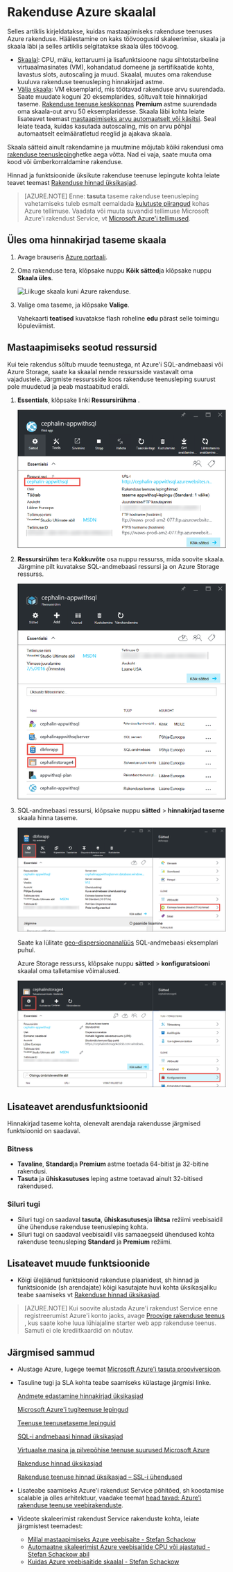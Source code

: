 <properties
    pageTitle="Rakenduse Azure skaalal | Microsoft Azure'i"
    description="Saate teada, kuidas mastaapimiseks üles rakendus Azure'i rakendust Service võimsus ja funktsioonide lisamine."
    services="app-service"
    documentationCenter=""
    authors="cephalin"
    manager="wpickett"
    editor="mollybos"/>

<tags
    ms.service="app-service"
    ms.workload="na"
    ms.tgt_pltfrm="na"
    ms.devlang="na"
    ms.topic="article"
    ms.date="07/05/2016"
    ms.author="cephalin"/>

# <a name="scale-up-an-app-in-azure"></a>Rakenduse Azure skaalal #

Selles artiklis kirjeldatakse, kuidas mastaapimiseks rakenduse teenuses Azure rakenduse. Häälestamine on kaks töövoogusid skaleerimise, skaala ja skaala läbi ja selles artiklis selgitatakse skaala üles töövoog.

- [Skaalal](https://en.wikipedia.org/wiki/Scalability#Horizontal_and_vertical_scaling): CPU, mälu, kettaruumi ja lisafunktsioone nagu sihtotstarbeline virtuaalmasinates (VM), kohandatud domeene ja sertifikaatide kohta, lavastus slots, autoscaling ja muud. Skaalal, muutes oma rakenduse kuuluva rakenduse teenusleping hinnakirjad astme.
- [Välja skaala](https://en.wikipedia.org/wiki/Scalability#Horizontal_and_vertical_scaling): VM eksemplarid, mis töötavad rakenduse arvu suurendada.
Saate muudate koguni 20 eksemplarides, sõltuvalt teie hinnakirjad taseme. [Rakenduse teenuse keskkonnas](../app-service/app-service-app-service-environments-readme.md) **Premium** astme suurendada oma skaala-out arvu 50 eksemplaridesse. Skaala läbi kohta leiate lisateavet teemast [mastaapimiseks arvu automaatselt või käsitsi](../monitoring-and-diagnostics/insights-how-to-scale.md). Seal leiate teada, kuidas kasutada autoscaling, mis on arvu põhjal automaatselt eelmääratletud reeglid ja ajakava skaala.

Skaala sätteid ainult rakendamine ja muutmine mõjutab kõiki rakendusi oma [rakenduse teenusleping](../app-service/azure-web-sites-web-hosting-plans-in-depth-overview.md)hetke aega võtta.
Nad ei vaja, saate muuta oma kood või ümberkorraldamine rakenduse.

Hinnad ja funktsioonide üksikute rakenduse teenuse lepingute kohta leiate teavet teemast [Rakenduse hinnad üksikasjad](/pricing/details/web-sites/).  

> [AZURE.NOTE] Enne: **tasuta** taseme rakenduse teenusleping vahetamiseks tuleb esmalt eemaldada [kulutuste piirangud](/pricing/spending-limits/) kohas Azure tellimuse. Vaadata või muuta suvandid tellimuse Microsoft Azure'i rakendust Service, vt [Microsoft Azure'i tellimused][azuresubscriptions].

<a name="scalingsharedorbasic"></a>
<a name="scalingstandard"></a>

## <a name="scale-up-your-pricing-tier"></a>Üles oma hinnakirjad taseme skaala

1. Avage brauseris [Azure portaali][portal].

2. Oma rakenduse tera, klõpsake nuppu **Kõik sätted**ja klõpsake nuppu **Skaala üles**.

    ![Liikuge skaala kuni Azure rakenduse.][ChooseWHP]

4. Valige oma taseme, ja klõpsake **Valige**.

    Vahekaarti **teatised** kuvatakse flash roheline **edu** pärast selle toimingu lõpuleviimist.

<a name="ScalingSQLServer"></a>
## <a name="scale-related-resources"></a>Mastaapimiseks seotud ressursid
Kui teie rakendus sõltub muude teenustega, nt Azure'i SQL-andmebaasi või Azure Storage, saate ka skaalal nende ressursside vastavalt oma vajadustele. Järgmiste ressursside koos rakenduse teenusleping suurust pole muudetud ja peab mastaabitud eraldi.

1. **Essentials**, klõpsake linki **Ressursirühma** .

    ![Azure'i rakenduse seotud ressursse](./media/web-sites-scale/RGEssentialsLink.png)

2. **Ressursirühm** tera **Kokkuvõte** osa nuppu ressurss, mida soovite skaala. Järgmine pilt kuvatakse SQL-andmebaasi ressursi ja on Azure Storage ressurss.

    ![Liikuge ressursi rühma blade skaalal Azure rakenduse](./media/web-sites-scale/ResourceGroup.png)

3. SQL-andmebaasi ressursi, klõpsake nuppu **sätted** > **hinnakirjad taseme** skaala hinna taseme.

    ![Rakenduse Azure SQL-andmebaasi taustväärtus skaalal](./media/web-sites-scale/ScaleDatabase.png)

    Saate ka lülitate [geo-dispersioonanalüüs](../sql-database/sql-database-geo-replication-overview.md) SQL-andmebaasi eksemplari puhul.

    Azure Storage ressurss, klõpsake nuppu **sätted** > **konfiguratsiooni** skaalal oma talletamise võimalused.

    ![Mastaapimiseks kasutatav Azure rakenduse Azure Storage konto häälestamine](./media/web-sites-scale/ScaleStorage.png)

<a name="devfeatures"></a>
## <a name="learn-about-developer-features"></a>Lisateavet arendusfunktsioonid
Hinnakirjad taseme kohta, olenevalt arendaja rakendusse järgmised funktsioonid on saadaval.

### <a name="bitness"></a>Bitness ###

- **Tavaline**, **Standard**ja **Premium** astme toetada 64-bitist ja 32-bitine rakendusi.
- **Tasuta** ja **ühiskasutuses** leping astme toetavad ainult 32-bitised rakendused.

### <a name="debugger-support"></a>Siluri tugi ###

- Siluri tugi on saadaval **tasuta**, **ühiskasutuses**ja **lihtsa** režiimi veebisaidil ühe ühenduse rakenduse teenusleping kohta.
- Siluri tugi on saadaval veebisaidil viis samaaegseid ühendused kohta rakenduse teenusleping **Standard** ja **Premium** režiimi.

<a name="OtherFeatures"></a>
## <a name="learn-about-other-features"></a>Lisateavet muude funktsioonide

- Kõigi ülejäänud funktsioonid rakenduse plaanidest, sh hinnad ja funktsioonide (sh arendajate) kõigi kasutajate huvi kohta üksikasjaliku teabe saamiseks vt [Rakenduse hinnad üksikasjad](/pricing/details/web-sites/).

>[AZURE.NOTE] Kui soovite alustada Azure'i rakendust Service enne registreerumist Azure'i konto jaoks, avage [Proovige rakenduse teenus](http://go.microsoft.com/fwlink/?LinkId=523751) , kus saate kohe luua lühiajaline starter web app rakenduse teenus. Samuti ei ole krediitkaardid on nõutav.

<a name="Next Steps"></a>
## <a name="next-steps"></a>Järgmised sammud

- Alustage Azure, lugege teemat [Microsoft Azure'i tasuta prooviversioon](/pricing/free-trial/).
- Tasuline tugi ja SLA kohta teabe saamiseks külastage järgmisi linke.

    [Andmete edastamine hinnakirjad üksikasjad](/pricing/details/data-transfers/)

    [Microsoft Azure'i tugiteenuse lepingud](/support/plans/)

    [Teenuse teenusetaseme lepinguid](/support/legal/sla/)

    [SQL-i andmebaasi hinnad üksikasjad](/pricing/details/sql-database/)

    [Virtuaalse masina ja pilvepõhise teenuse suurused Microsoft Azure][vmsizes]

    [Rakenduse hinnad üksikasjad](/pricing/details/app-service/)

    [Rakenduse teenuse hinnad üksikasjad – SSL-i ühendused](/pricing/details/web-sites/#ssl-connections)

- Lisateabe saamiseks Azure'i rakendust Service põhitõed, sh koostamise scalable ja olles arhitektuur, vaadake teemat [head tavad: Azure'i rakenduse teenuse veebirakenduste](http://blogs.msdn.com/b/windowsazure/archive/2014/02/10/best-practices-windows-azure-websites-waws.aspx).

- Videote skaleerimist rakendust Service rakenduste kohta, leiate järgmistest teemadest:

    - [Millal mastaapimiseks Azure veebisaite - Stefan Schackow](/documentation/videos/azure-web-sites-free-vs-standard-scaling/)
    - [Automaatne skaleerimist Azure veebisaitide CPU või ajastatud - Stefan Schackow abil](/documentation/videos/auto-scaling-azure-web-sites/)
    - [Kuidas Azure veebisaitide skaalal - Stefan Schackow](/documentation/videos/how-azure-web-sites-scale/)


<!-- LINKS -->
[vmsizes]:/pricing/details/app-service/
[SQLaccountsbilling]:http://go.microsoft.com/fwlink/?LinkId=234930
[azuresubscriptions]:http://go.microsoft.com/fwlink/?LinkID=235288
[portal]: https://portal.azure.com/

<!-- IMAGES -->
[ChooseWHP]: ./media/web-sites-scale/scale1ChooseWHP.png
[ChooseBasicInstances]: ./media/web-sites-scale/scale2InstancesBasic.png
[SaveButton]: ./media/web-sites-scale/05SaveButton.png
[BasicComplete]: ./media/web-sites-scale/06BasicComplete.png
[ScaleStandard]: ./media/web-sites-scale/scale3InstancesStandard.png
[Autoscale]: ./media/web-sites-scale/scale4AutoScale.png
[SetTargetMetrics]: ./media/web-sites-scale/scale5AutoScaleTargetMetrics.png
[SetFirstRule]: ./media/web-sites-scale/scale6AutoScaleFirstRule.png
[SetSecondRule]: ./media/web-sites-scale/scale7AutoScaleSecondRule.png
[SetThirdRule]: ./media/web-sites-scale/scale8AutoScaleThirdRule.png
[SetRulesFinal]: ./media/web-sites-scale/scale9AutoScaleFinal.png
[ResourceGroup]: ./media/web-sites-scale/scale10ResourceGroup.png
[ScaleDatabase]: ./media/web-sites-scale/scale11SQLScale.png
[GeoReplication]: ./media/web-sites-scale/scale12SQLGeoReplication.png
